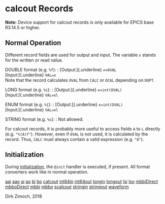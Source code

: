 # calcout Records

**Note:** Device support for calcout records is only available for EPICS
base R3.14.5 or higher.

## Normal Operation

Different record fields are used for output and input. The variable
*`x`* stands for the written or read value.

DOUBLE format (e.g. `%f`):
:   [Output:]{.underline} *`x`*`=OVAL`\
    [Input:]{.underline} `VAL=`*`x`*\
    Note that the record calculates `OVAL` from `CALC` or `OCAL`
    depending on `DOPT`.

LONG format (e.g. `%i`):
:   [Output:]{.underline} *`x`*`=int(OVAL)`\
    [Input:]{.underline} `VAL=`*`x`*\

ENUM format (e.g. `%{`):
:   [Output:]{.underline} *`x`*`=int(OVAL)`\
    [Input:]{.underline} `VAL=`*`x`*\

STRING format (e.g. `%s`):
:   Not allowed.

For calcout records, it is probably more useful to access fields `A` to
`L` directly (e.g. `"%(A)f"`). However, even if `OVAL` is not used, it
is calculated by the record. Thus, `CALC` must always contain a valid
expression (e.g. `"0"`).

## Initialization

During [initialization](processing.html#init), the `@init` handler is
executed, if present. All format converters work like in normal
operation.

[aai](aai.html) [aao](aao.html) [ai](ai.html) [ao](ao.html)
[bi](bi.html) [bo](bo.html) [calcout](calcout.html)
[int64in](int64in.html) [int64out](int64out.html) [longin](longin.html)
[longout](longout.html) [lsi](lsi.html) [lso](lso.html)
[mbbiDirect](mbbiDirect.html) [mbboDirect](mbboDirect.html)
[mbbi](mbbi.html) [mbbo](mbbo.html) [scalcout](scalcout.html)
[stringin](stringin.html) [stringout](stringout.html)
[waveform](waveform.html)

Dirk Zimoch, 2018

